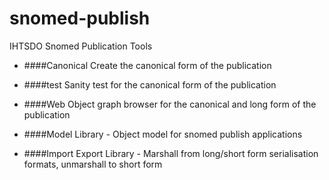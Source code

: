 snomed-publish
==============

IHTSDO Snomed Publication Tools

* ####Canonical
        Create the canonical form of the publication

* ####test
        Sanity test for the canonical form of the publication
    
* ####Web
        Object graph browser for the canonical and long form of the publication

* ####Model
        Library - Object model for snomed publish applications

* ####Import Export
        Library - Marshall from long/short form serialisation formats, unmarshall to short form
